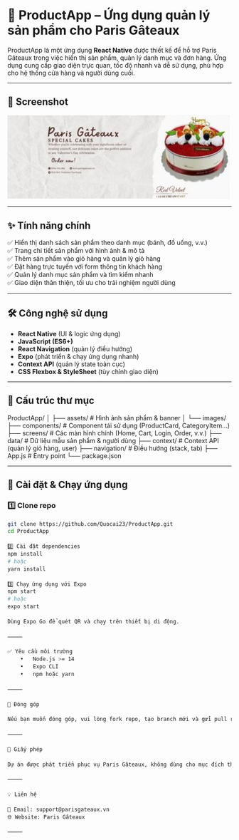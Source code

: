 # 🍰 ProductApp – Ứng dụng quản lý sản phẩm cho Paris Gâteaux

ProductApp là một ứng dụng **React Native** được thiết kế để hỗ trợ Paris Gâteaux trong việc hiển thị sản phẩm, quản lý danh mục và đơn hàng. Ứng dụng cung cấp giao diện trực quan, tốc độ nhanh và dễ sử dụng, phù hợp cho hệ thống cửa hàng và người dùng cuối.

---

## 📸 Screenshot
<img src="assets/images/banner.jpg" alt="App Banner" width="500" />

---

## ✨ Tính năng chính
✅ Hiển thị danh sách sản phẩm theo danh mục (bánh, đồ uống, v.v.)  
✅ Trang chi tiết sản phẩm với hình ảnh & mô tả  
✅ Thêm sản phẩm vào giỏ hàng và quản lý giỏ hàng  
✅ Đặt hàng trực tuyến với form thông tin khách hàng  
✅ Quản lý danh mục sản phẩm và tìm kiếm nhanh  
✅ Giao diện thân thiện, tối ưu cho trải nghiệm người dùng  

---

## 🛠 Công nghệ sử dụng
- **React Native** (UI & logic ứng dụng)
- **JavaScript (ES6+)**
- **React Navigation** (quản lý điều hướng)
- **Expo** (phát triển & chạy ứng dụng nhanh)
- **Context API** (quản lý state toàn cục)
- **CSS Flexbox & StyleSheet** (tùy chỉnh giao diện)

---

## 📂 Cấu trúc thư mục
ProductApp/
│
├── assets/                # Hình ảnh sản phẩm & banner
│   └── images/
├── components/            # Component tái sử dụng (ProductCard, CategoryItem…)
├── screens/               # Các màn hình chính (Home, Cart, Login, Order, v.v.)
├── data/                  # Dữ liệu mẫu sản phẩm & người dùng
├── context/               # Context API (quản lý giỏ hàng, user)
├── navigation/            # Điều hướng (stack, tab)
├── App.js                 # Entry point
└── package.json

---

## 🚀 Cài đặt & Chạy ứng dụng

### 1️⃣ Clone repo
```bash
git clone https://github.com/Quocai23/ProductApp.git
cd ProductApp

2️⃣ Cài đặt dependencies
npm install
# hoặc
yarn install

3️⃣ Chạy ứng dụng với Expo
npm start
# hoặc
expo start

Dùng Expo Go để quét QR và chạy trên thiết bị di động.

⸻

✅ Yêu cầu môi trường
	•	Node.js >= 14
	•	Expo CLI
	•	npm hoặc yarn

⸻

🌟 Đóng góp

Nếu bạn muốn đóng góp, vui lòng fork repo, tạo branch mới và gửi pull request.

⸻

📜 Giấy phép

Dự án được phát triển phục vụ Paris Gâteaux, không dùng cho mục đích thương mại ngoài phạm vi công ty.

⸻

💡 Liên hệ

📧 Email: support@parisgateaux.vn
🌐 Website: Paris Gâteaux

⸻
